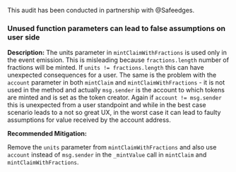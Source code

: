 This audit has been conducted in partnership with @Safeedges.

### Unused function parameters can lead to false assumptions on user side

**Description:** The units parameter in `mintClaimWithFractions` is used only in the event emission. This is misleading because
 `fractions.length` number of fractions will be minted. If `units != fractions.length` this can
have unexpected consequences for a user. The same is the problem with the `account` parameter in both
`mintClaim` and `mintClaimWithFractions` - it is not used in the method and actually `msg.sender` is the
account to which tokens are minted and is set as the token creator. Again if `account != msg.sender` this is
unexpected from a user standpoint and while in the best case scenario leads to a not so great UX, in the worst
case it can lead to faulty assumptions for value received by the account address.

**Recommended Mitigation:** 

Remove the `units` parameter from `mintClaimWithFractions` and also use `account` instead of `msg.sender`
in the `_mintValue` call in `mintClaim` and `mintClaimWithFractions`.
